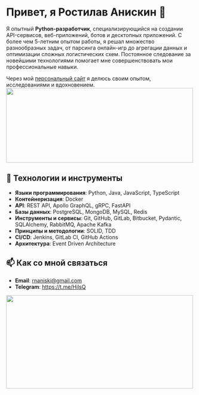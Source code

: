 # Привет, я Ростилав Аниcкин 👋

Я опытный **Python-разработчик**, специализирующийся на создании API-сервисов, веб-приложений, ботов и десктопных приложений. С более чем 5-летним опытом работы, я решал множество разнообразных задач, от парсинга онлайн-игр до агрегации данных и оптимизации сложных логистических схем. Постоянное следование за новейшими технологиями помогает мне совершенствовать мои профессиональные навыки.

Через мой [персональный сайт](https://h1ls.ru/) я делюсь своим опытом, исследованиями и вдохновением.
<img align="center" height="200" width="500" alt="" src="https://h1ls.ru/wp-content/uploads/2024/05/2024-05-02_17-13-37.png" />

## 🔧 Технологии и инструменты


- **Языки программирования**: Python, Java, JavaScript, TypeScript
- **Контейнеризация**: Docker
- **API**: REST API, Apollo GraphQL, gRPC, FastAPI
- **Базы данных**: PostgreSQL, MongoDB, MySQL, Redis
- **Инструменты и сервисы**: Git, GitHub, GitLab, Bitbucket, Pydantic, SQLAlchemy, RabbitMQ, Apache Kafka
- **Принципы и методологии**: SOLID, TDD
- **CI/CD**: Jenkins, GitLab CI, GitHub Actions
- **Архитектура**: Event Driven Architecture

## 📫 Как со мной связаться
- **Email**: rnaniski@gmail.com
- **Telegram**: https://t.me/HilsQ


<img align="center" height="250" width="500" alt="" src="https://h1ls.ru/wp-content/uploads/2024/04/1-cover-image.gif" />


